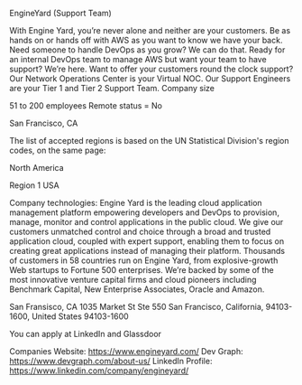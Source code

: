 EngineYard (Support Team)

With Engine Yard, you’re never alone and neither are your customers. Be as hands on or hands off with AWS as you want to know we have your back. Need someone to handle DevOps as you grow? We can do that. Ready for an internal DevOps team to manage AWS but want your team to have support? We’re here. Want to offer your customers round the clock support? Our Network Operations Center is your Virtual NOC. Our Support Engineers are your Tier 1 and Tier 2 Support Team.
Company size

51 to 200 employees
Remote status = No

San Francisco, CA

The list of accepted regions is based on the UN Statistical Division's region codes, on the same page:

North America 

Region 1
USA

Company technologies:
Engine Yard is the leading cloud application management platform empowering developers and DevOps to provision, manage, monitor and control applications in the public cloud. We give our customers unmatched control and choice through a broad and trusted application cloud, coupled with expert support, enabling them to focus on creating great applications instead of managing their platform. Thousands of customers in 58 countries run on Engine Yard, from explosive-growth Web startups to Fortune 500 enterprises. We’re backed by some of the most innovative venture capital firms and cloud pioneers including Benchmark Capital, New Enterprise Associates, Oracle and Amazon.

San Fransisco, CA
1035 Market St Ste 550
San Francisco, California, 94103-1600, United States
94103-1600

You can apply at LinkedIn and Glassdoor

Companies Website: https://www.engineyard.com/
Dev Graph: https://www.devgraph.com/about-us/
LinkedIn Profile: https://www.linkedin.com/company/engineyard/
